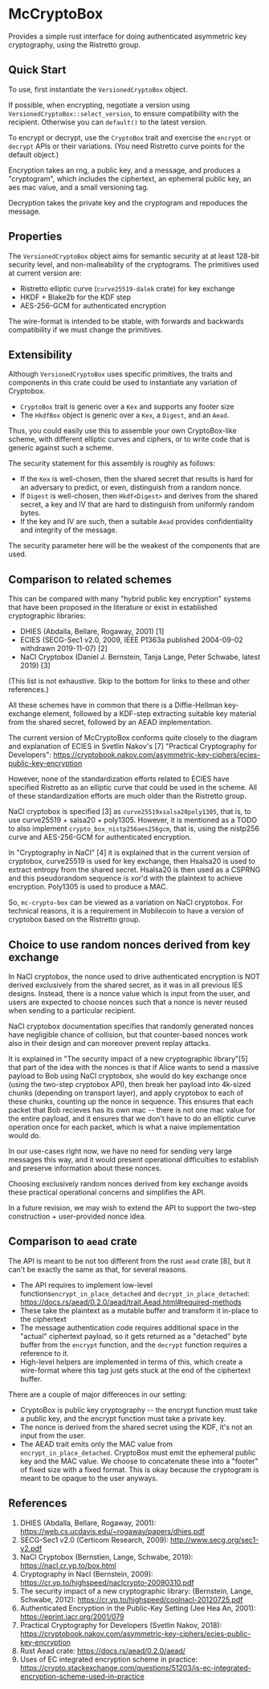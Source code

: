 McCryptoBox
===========

Provides a simple rust interface for doing authenticated asymmetric key cryptography,
using the Ristretto group.

Quick Start
-----------

To use, first instantiate the `VersionedCryptoBox` object.

If possible, when encrypting, negotiate a version
using `VersionedCryptoBox::select_version`, to ensure compatibility with the recipient.
Otherwise you can `default()` to the latest version.

To encrypt or decrypt, use the `CryptoBox` trait and exercise the `encrypt` or
`decrypt` APIs or their variations. (You need Ristretto curve points for the default object.)

Encryption takes an rng, a public key, and a message, and produces a "cryptogram",
which includes the ciphertext, an ephemeral public key, an aes mac value, and a small versioning tag.

Decryption takes the private key and the cryptogram and repoduces the message.

Properties
----------

The `VersionedCryptoBox` object aims for semantic security at at least 128-bit security level,
and non-malleability of the cryptograms. The primitives used at current version are:

- Ristretto elliptic curve (`curve25519-dalek` crate) for key exchange
- HKDF + Blake2b for the KDF step
- AES-256-GCM for authenticated encryption

The wire-format is intended to be stable, with forwards and backwards compatibility
if we must change the primitives.

Extensibility
-------------

Although `VersionedCryptoBox` uses specific primitives, the traits and components
in this crate could be used to instantiate any variation of Cryptobox.

- `CryptoBox` trait is generic over a `Kex` and supports any footer size
- The `HkdfBox` object is generic over a `Kex`, a `Digest`, and an `Aead`.

Thus, you could easily use this to assemble your own CryptoBox-like scheme, with
different elliptic curves and ciphers, or to write code that is generic against
such a scheme.

The security statement for this assembly is roughly as follows:
- If the `Kex` is well-chosen, then the shared secret that results is hard for
  an adversary to predict, or even, distinguish from a random nonce.
- If `Digest` is well-chosen, then `Hkdf<Digest>`
  and derives from the shared secret, a key and IV that are hard to distinguish
  from uniformly random bytes.
- If the key and IV are such, then a suitable `Aead` provides confidentiality and
  integrity of the message.

The security parameter here will be the weakest of the components that are used.

Comparison to related schemes
-----------------------------

This can be compared with many "hybrid public key encryption" systems that have
been proposed in the literature or exist in established cryptographic libraries:

- DHIES (Abdalla, Bellare, Rogaway, 2001) [1]
- ECIES (SECG-Sec1 v2.0, 2009, IEEE P1363a published 2004-09-02 withdrawn 2019-11-07) [2]
- NaCl Cryptobox (Daniel J. Bernstein, Tanja Lange, Peter Schwabe, latest 2019) [3]

(This list is not exhaustive. Skip to the bottom for links to these and other references.)

All these schemes have in common that there is a Diffie-Hellman key-exchange element,
followed by a KDF-step extracting suitable key material from the shared secret, followed by an
AEAD implementation.

The current version of McCryptoBox conforms quite closely to the diagram and explanation
of ECIES in Svetlin Nakov's [7] "Practical Cryptography for Developers":
https://cryptobook.nakov.com/asymmetric-key-ciphers/ecies-public-key-encryption

However, none of the standardization efforts related to ECIES have specified Ristretto
as an elliptic curve that could be used in the scheme. All of these standardization
efforts are much older than the Ristretto group.

NaCl cryptobox is specified [3] as `curve25519xsalsa20poly1305`, that is, to use
curve25519 + salsa20 + poly1305. However, it is mentioned as a TODO to also implement
`crypto_box_nistp256aes256gcm`, that is, using the nistp256 curve and
AES-256-GCM for authenticated encryption.

In "Cryptography in NaCl" [4] it is explained that in the current version of cryptobox, curve25519
is used for key exchange, then Hsalsa20 is used to extract entropy from the shared secret.
Hsalsa20 is then used as a CSPRNG and this pseudorandom sequence is xor'd with the plaintext
to achieve encryption. Poly1305 is used to produce a MAC.

So, `mc-crypto-box` can be viewed as a variation on NaCl cryptobox.
For technical reasons, it is a requirement in Mobilecoin to have a version of
cryptobox based on the Ristretto group.

Choice to use random nonces derived from key exchange
-----------------------------------------------------

In NaCl cryptobox, the nonce used to drive authenticated encryption is NOT derived
exclusively from the shared secret, as it was in all previous IES designs. Instead,
there is a nonce value which is input from the user, and users are expected to choose
nonces such that a nonce is never reused when sending to a particular recipient.

NaCl cryptobox documentation specifies that randomly generated nonces have negligible
chance of collision, but that counter-based nonces work also in their design and can
moreover prevent replay attacks.

It is explained in "The security impact of a new cryptographic library"[5] that part of
the idea with the nonces is that if Alice wants to send a massive payload to Bob
using NaCl cryptobox, she would do key exchange once (using the two-step cryptobox
API), then break her payload into 4k-sized chunks (depending on transport layer),
and apply cryptobox to each of these chunks, counting up the nonce in sequence.
This ensures that each packet that Bob recieves has its own mac -- there is not one
mac value for the entire payload, and it ensures that we don't have to do an elliptic
curve operation once for each packet, which is what a naive implementation would do.

In our use-cases right now, we have no need for sending very large messages this way,
and it would present operational difficulties to establish and preserve information
about these nonces.

Choosing exclusively random nonces derived from key exchange avoids these practical
operational concerns and simplifies the API.

In a future revision, we may wish to
extend the API to support the two-step construction + user-provided nonce idea.

Comparison to `aead` crate
--------------------------

The API is meant to be not too different from the rust `aead` crate [8], but it can't
be exactly the same as that, for several reasons.

- The API requires to implement low-level functions`encrypt_in_place_detached`
  and `decrypt_in_place_detached`: https://docs.rs/aead/0.2.0/aead/trait.Aead.html#required-methods
- These take the plaintext as a mutable buffer and transform it in-place to the ciphertext
- The message authentication code requires additional space in the "actual" ciphertext payload,
  so it gets returned as a "detached" byte buffer from the `encrypt` function, and the `decrypt`
  function requires a reference to it.
- High-level helpers are implemented in terms of this, which create a wire-format where this tag
  just gets stuck at the end of the ciphertext buffer.

There are a couple of major differences in our setting:
- CryptoBox is public key cryptography -- the encrypt function must take a public key, and the
  encrypt function must take a private key.
- The nonce is derived from the shared secret using the KDF, it's not an input from the user.
- The AEAD trait emits only the MAC value from `encrypt_in_place_detached`. CryptoBox must
  emit the ephemeral public key and the MAC value. We choose to concatenate these
  into a "footer" of fixed size with a fixed format. This is okay because the cryptogram is meant
  to be opaque to the user anyways.

References
----------

1. DHIES (Abdalla, Bellare, Rogaway, 2001): https://web.cs.ucdavis.edu/~rogaway/papers/dhies.pdf
2. SECG-Sec1 v2.0 (Certicom Research, 2009): http://www.secg.org/sec1-v2.pdf
3. NaCl Cryptobox (Bernstien, Lange, Schwabe, 2019): https://nacl.cr.yp.to/box.html
4. Cryptography in Nacl (Bernstein, 2009): https://cr.yp.to/highspeed/naclcrypto-20090310.pdf
5. The security impact of a new cryptographic library: (Bernstein, Lange, Schwabe, 2012): https://cr.yp.to/highspeed/coolnacl-20120725.pdf
6. Authenticated Encryption in the Public-Key Setting (Jee Hea An, 2001): https://eprint.iacr.org/2001/079
7. Practical Cryptography for Developers (Svetlin Nakov, 2018): https://cryptobook.nakov.com/asymmetric-key-ciphers/ecies-public-key-encryption
8. Rust Aead crate: https://docs.rs/aead/0.2.0/aead/
9. Uses of EC integrated encryption scheme in practice: https://crypto.stackexchange.com/questions/51203/is-ec-integrated-encryption-scheme-used-in-practice
